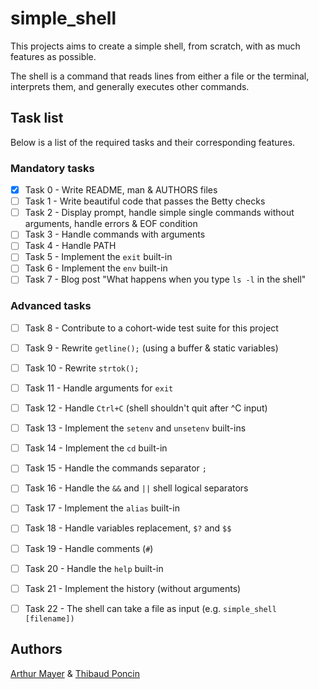 # simple_shell

This projects aims to create a simple shell, from scratch, with as much features as possible.

The shell is a command that reads lines from either a file or the terminal, interprets them, and generally executes other commands.

## Task list

Below is a list of the required tasks and their corresponding features.

### Mandatory tasks

- [x] Task 0 - Write README, man & AUTHORS files
- [ ] Task 1 - Write beautiful code that passes the Betty checks
- [ ] Task 2 - Display prompt, handle simple single commands without arguments, handle errors & EOF condition
- [ ] Task 3 - Handle commands with arguments
- [ ] Task 4 - Handle PATH
- [ ] Task 5 - Implement the ``exit`` built-in
- [ ] Task 6 - Implement the ``env`` built-in
- [ ] Task 7 - Blog post "What happens when you type ``ls -l`` in the shell"

### Advanced tasks

- [ ] Task 8 - Contribute to a cohort-wide test suite for this project
- [ ] Task 9 - Rewrite ``getline();`` (using a buffer & static variables)
- [ ] Task 10 - Rewrite ``strtok();``
- [ ] Task 11 - Handle arguments for ``exit``
- [ ] Task 12 - Handle ``Ctrl+C`` (shell shouldn't quit after ^C input)
- [ ] Task 13 - Implement the ``setenv`` and ``unsetenv`` built-ins
- [ ] Task 14 - Implement the ``cd`` built-in
- [ ] Task 15 - Handle the commands separator ``;``
- [ ] Task 16 - Handle the ``&&`` and ``||`` shell logical separators
- [ ] Task 17 - Implement the ``alias`` built-in
- [ ] Task 18 - Handle variables replacement, ``$?`` and ``$$``
- [ ] Task 19 - Handle comments (``#``)
- [ ] Task 20 - Handle the ``help`` built-in
- [ ] Task 21 - Implement the history (without arguments)
- [ ] Task 22 - The shell can take a file as input (e.g. ``simple_shell [filename])``


## Authors
[Arthur Mayer](https://www.github.com/Zarathustra) & [Thibaud Poncin](http://www.github.com/ThibaudP)
